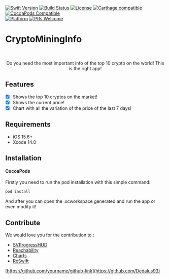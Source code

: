 


[![Swift Version][swift-image]][swift-url]
[![Build Status][travis-image]][travis-url]
[![License][license-image]][license-url]
[![Carthage compatible](https://img.shields.io/badge/Carthage-compatible-4BC51D.svg?style=flat)](https://github.com/Carthage/Carthage)
[![CocoaPods Compatible](https://img.shields.io/cocoapods/v/EZSwiftExtensions.svg)](https://img.shields.io/cocoapods/v/LFAlertController.svg)  
[![Platform](https://img.shields.io/cocoapods/p/LFAlertController.svg?style=flat)](http://cocoapods.org/pods/LFAlertController)
[![PRs Welcome](https://img.shields.io/badge/PRs-welcome-brightgreen.svg?style=flat-square)](http://makeapullrequest.com)

# CryptoMiningInfo
<br />
<p align="center">
  <p align="center">
    Do you need the most important info of the top 10 crypto on the world! This is the right app!
  </p>
</p>

## Features

- [x] Shows the top 10 cryptos on the market!
- [x] Shows the current price!
- [x] Chart with all the variation of the price of the last 7 days!

## Requirements

- iOS 15.6+
- Xcode 14.0

## Installation

#### CocoaPods
Firstly you need to run the pod installation with this simple command:

```ruby
pod install
```

And after you can open the .xcworkspace generated and run the app or even modify it!

## Contribute

We would love you for the contribution to :
 - [SVProgressHUD](https://github.com/SVProgressHUD/SVProgressHUD)
 - [Reachability](https://github.com/ashleymills/Reachability.swift)
 - [Charts](https://github.com/ChartsOrg/Charts)
 - [RxSwift](https://github.com/ReactiveX/RxSwift)

[https://github.com/yourname/github-link](https://github.com/Dedalus93)

[swift-image]:https://img.shields.io/badge/swift-4.0-orange.svg
[swift-url]: https://swift.org/
[license-image]: https://img.shields.io/badge/License-MIT-blue.svg
[license-url]: LICENSE
[travis-image]: https://img.shields.io/travis/dbader/node-datadog-metrics/master.svg?style=flat-square
[travis-url]: https://travis-ci.org/dbader/node-datadog-metrics
[codebeat-image]: https://codebeat.co/badges/c19b47ea-2f9d-45df-8458-b2d952fe9dad
[codebeat-url]: https://codebeat.co/projects/github-com-vsouza-awesomeios-com
